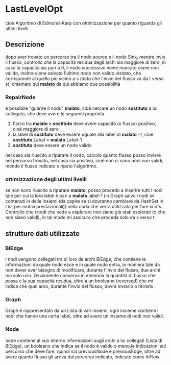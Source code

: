 # LastLevelOpt

cioè Algoritmo di Edmond-Karp con ottimizzazione per quanto riguarda gli ultimi livelli

## Descrizione

dopo aver trovato un percorso tra il nodo source e il nodo Sink, mentre invio il flusso, controllo che la capacità residua degli archi sia maggiore
di zero, in caso la capacità sia pari a 0, il nodo successivo viene marcato come non valido, inoltre viene salvato l'ultimo nodo non valido visitato,
che corrisponde al quello più vicino a s (dato che l'invio del flusso va da t verso s), chiamato qui **malato**
da qui abbiamo due possibilità

### RepairNode

è possibile "guarire il nodo" **malato**, cioè cercare un nodo **sostituto** a lui collegato, che deve avere le seguenti proprietà

1. l'arco tra **malato** e **sostituto** deve avere capacità (o flusso) positivo, cioè maggiore di zero
2. la label di **sostituto** deve essere uguale alla label di **malato** -1, cioè
**sostituto**.Label = **malato**.Label-1
3. **sostituto** deve essere un nodo valido

nel caso sia riuscito a riparare il nodo, calcolo quanto flusso posso inviare nel percorso trovato, nel caso sia positivo, cioè non ci sono nodi non validi, mando il flusso indicato e ripeto l'algoritmo.

### ottimizzazione degli ultimi livelli

se non sono riuscito a riparare **malato**, posso procedo a inserire tutti i nodi tale per cui la loro label è pari a **malato**.label-1 (in Graph salvo i nodi ivi contenuti in delle insiemi (da capire se si dovranno cambiare da HashSet in List per motivi prestazionali)) nella coda che verrà utilizzata per fare la bfs.
Controllo che i nodi che vado a esplorare non siano già stati esplorati (o che non siano validi), in tal modo mi assicuro che proceda solo da s verso t.

## strutture dati utilizzate

### BiEdge

I nodi vengono collegati tra di loro da archi BiEdge, che contiene le informazioni da quale nodo esce e in quale nodo entra, in maniera tale da non dover aver bisogno di modificare, durante l'invio del flusso, due archi ma solo uno.
Ovviamente conserva in memoria la quantità di flusso che passa e la sua capacità residua, oltre a un booleano (reversed) che mi indica che quel arco, durante l'invio del flusso, dovrà inviarlo o ritirarlo.

### Graph

Graph è rappresentato da un Lista di vari insiemi, ogni insieme contiene i nodi che hanno una certa label, oltre ad avere un insieme di nodi non validi.

### Node

node contiene al suo interno informazioni sugli archi a lui collegati (Lista di BiEdge), un booleano che indica se il nodo è valido o meno,le indicazioni sul percorso che deve fare, quindi sia previousNode e previousEdge, oltre ad avere quanto flusso gli arriva dal percorso indicato, indicato come InFlow
